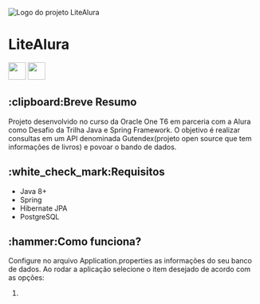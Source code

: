 ![Logo do projeto LiteAlura](https://github.com/jefersonae/LitAlura/assets/38109358/88a3c664-46d0-440f-973c-08799aed4771)
<h1>LiteAlura</h1>
<a href="https://docs.oracle.com/en/java/javase/20/"><img height= "35" src= "https://img.shields.io/badge/Java-ED8B00?style=for-the-badge&logo=openjdk&logoColor=white"></a>
<a href="https://www.oracle.com/java/technologies/javase-jdk11-downloads.html"><img height= "35" src= "https://img.shields.io/badge/JDK-007396?style=for-the-badge&logo=java&logoColor=white"></a>
<h2>:clipboard:Breve Resumo</h2>
<p>
  Projeto desenvolvido no curso da Oracle One T6 em parceria com a Alura como Desafio da Trilha Java e Spring Framework. O objetivo é realizar consultas em um API denominada Gutendex(projeto open source que tem informações de livros) e povoar o bando de dados.
</p>
<h2>:white_check_mark:Requisitos</h2>
<ul>
  <li>Java 8+</li>
  <li>Spring</li>
  <li>Hibernate JPA</li>
  <li>PostgreSQL</li>
</ul>
<h2>:hammer:Como funciona?</h2>
<p>Configure no arquivo Application.properties as informações do seu banco de dados. Ao rodar a aplicação selecione o item desejado de acordo com as opções:</p>
<ol>
  <li></li>
</ol>
